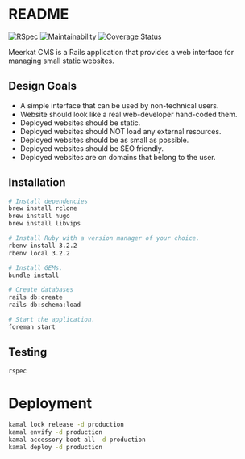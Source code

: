 # README

[![RSpec](https://github.com/meerkat-camp/cms/actions/workflows/rspec.yml/badge.svg)](https://github.com/meerkat-camp/cms/actions/workflows/rspec.yml)
[![Maintainability](https://api.codeclimate.com/v1/badges/75677d635caedd03b093/maintainability)](https://codeclimate.com/github/meerkat-camp/cms/maintainability)
[![Coverage Status](https://coveralls.io/repos/github/meerkat-camp/cms/badge.svg?branch=main)](https://coveralls.io/github/meerkat-camp/cms?branch=main)


Meerkat CMS is a Rails application that provides a web interface for managing small static websites.

## Design Goals

* A simple interface that can be used by non-technical users.
* Website should look like a real web-developer hand-coded them.
* Deployed websites should be static.
* Deployed websites should NOT load any external resources.
* Deployed websites should be as small as possible.
* Deployed websites should be SEO friendly.
* Deployed websites are on domains that belong to the user.

## Installation

```bash
# Install dependencies
brew install rclone
brew install hugo
brew install libvips

# Install Ruby with a version manager of your choice.
rbenv install 3.2.2
rbenv local 3.2.2

# Install GEMs.
bundle install

# Create databases
rails db:create
rails db:schema:load

# Start the application.
foreman start
```

## Testing

```bash
rspec
```

# Deployment

```bash
kamal lock release -d production
kamal envify -d production
kamal accessory boot all -d production
kamal deploy -d production
```
